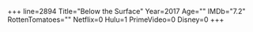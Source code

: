+++
line=2894
Title="Below the Surface"
Year=2017
Age=""
IMDb="7.2"
RottenTomatoes=""
Netflix=0
Hulu=1
PrimeVideo=0
Disney=0
+++

